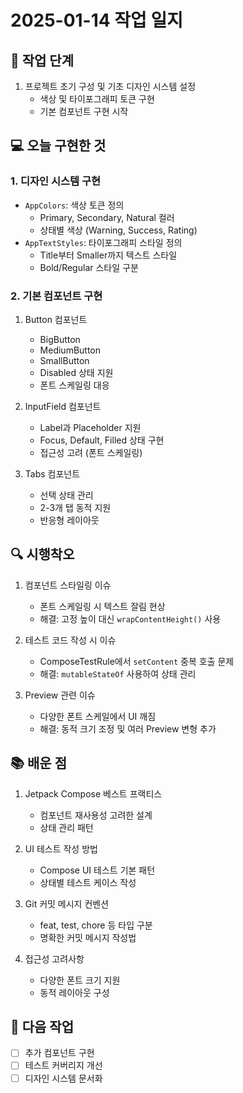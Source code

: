 # 2025-01-14 작업 일지

## 🎯 작업 단계

1. 프로젝트 초기 구성 및 기초 디자인 시스템 설정
    - 색상 및 타이포그래피 토큰 구현
    - 기본 컴포넌트 구현 시작

## 💻 오늘 구현한 것

### 1. 디자인 시스템 구현
- `AppColors`: 색상 토큰 정의
    - Primary, Secondary, Natural 컬러
    - 상태별 색상 (Warning, Success, Rating)
- `AppTextStyles`: 타이포그래피 스타일 정의
    - Title부터 Smaller까지 텍스트 스타일
    - Bold/Regular 스타일 구분

### 2. 기본 컴포넌트 구현
1. Button 컴포넌트
    - BigButton
    - MediumButton
    - SmallButton
    - Disabled 상태 지원
    - 폰트 스케일링 대응

2. InputField 컴포넌트
    - Label과 Placeholder 지원
    - Focus, Default, Filled 상태 구현
    - 접근성 고려 (폰트 스케일링)

3. Tabs 컴포넌트
    - 선택 상태 관리
    - 2-3개 탭 동적 지원
    - 반응형 레이아웃

## 🔍 시행착오

1. 컴포넌트 스타일링 이슈
    - 폰트 스케일링 시 텍스트 잘림 현상
    - 해결: 고정 높이 대신 `wrapContentHeight()` 사용

2. 테스트 코드 작성 시 이슈
    - ComposeTestRule에서 `setContent` 중복 호출 문제
    - 해결: `mutableStateOf` 사용하여 상태 관리

3. Preview 관련 이슈
    - 다양한 폰트 스케일에서 UI 깨짐
    - 해결: 동적 크기 조정 및 여러 Preview 변형 추가

## 📚 배운 점

1. Jetpack Compose 베스트 프랙티스
    - 컴포넌트 재사용성 고려한 설계
    - 상태 관리 패턴

2. UI 테스트 작성 방법
    - Compose UI 테스트 기본 패턴
    - 상태별 테스트 케이스 작성

3. Git 커밋 메시지 컨벤션
    - feat, test, chore 등 타입 구분
    - 명확한 커밋 메시지 작성법

4. 접근성 고려사항
    - 다양한 폰트 크기 지원
    - 동적 레이아웃 구성

## 🎯 다음 작업
- [ ] 추가 컴포넌트 구현
- [ ] 테스트 커버리지 개선
- [ ] 디자인 시스템 문서화